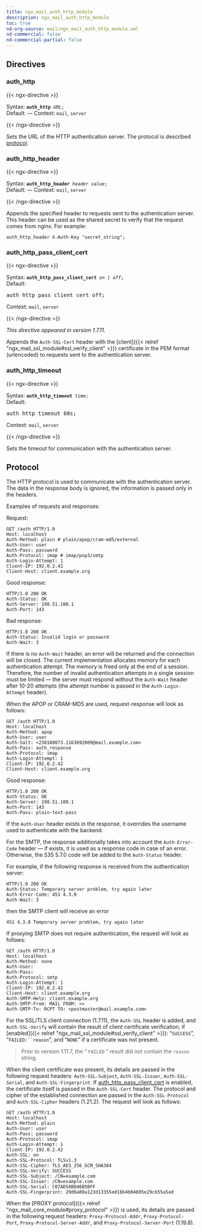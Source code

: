 ```yaml
---
title: ngx_mail_auth_http_module
description: ngx_mail_auth_http_module
toc: true
nd-org-source: mail/ngx_mail_auth_http_module.xml
nd-commercial: false
nd-commercial-partial: false
---
```



<!--
      ********************************************************************************
      🛑 WARNING: AUTOGENERATED FILE - DO NOT EDIT 🛑 This Markdown file was
      automatically generated from the source XML documentation. Any manual
      changes made directly to this file will be overwritten. To request or
      suggest changes, please edit the source XML files instead.
      https://github.com/nginx/nginx.org/tree/main/xml/en
      ********************************************************************************
      -->

## Directives

### auth_http

{{< ngx-directive >}}

<tr>
<th>Syntax: </th>
<td><code><strong>auth_http</strong> <i>URL</i>;</code><br/></td>
</tr><tr>
<th>Default: </th>
<td>
      —
    </td>
</tr><tr>
<th>Context: </th>
<td><code>mail</code>, <code>server</code></td>
</tr>

{{< /ngx-directive >}}


Sets the URL of the HTTP authentication server.
The protocol is described [protocol](#protocol).
### auth_http_header

{{< ngx-directive >}}

<tr>
<th>Syntax: </th>
<td><code><strong>auth_http_header</strong> <i>header</i> <i>value</i>;</code><br/></td>
</tr><tr>
<th>Default: </th>
<td>
      —
    </td>
</tr><tr>
<th>Context: </th>
<td><code>mail</code>, <code>server</code></td>
</tr>

{{< /ngx-directive >}}


Appends the specified header to requests sent to the authentication server.
This header can be used as the shared secret to verify
that the request comes from nginx.
For example:

```nginx 
auth_http_header X-Auth-Key "secret_string";
 ```

### auth_http_pass_client_cert

{{< ngx-directive >}}

<tr>
<th>Syntax: </th>
<td><code><strong>auth_http_pass_client_cert</strong> <i>on</i> <i>|</i> <i>off</i>;</code><br/></td>
</tr><tr>
<th>Default: </th>
<td><pre>auth_http_pass_client_cert off;</pre></td>
</tr><tr>
<th>Context: </th>
<td><code>mail</code>, <code>server</code></td>
</tr>

{{< /ngx-directive >}}

_This directive appeared in version 1.7.11._


Appends the `Auth-SSL-Cert` header with the
[client]({{< relref "ngx_mail_ssl_module#ssl_verify_client" >}})
certificate in the PEM format (urlencoded)
to requests sent to the authentication server.
### auth_http_timeout

{{< ngx-directive >}}

<tr>
<th>Syntax: </th>
<td><code><strong>auth_http_timeout</strong> <i>time</i>;</code><br/></td>
</tr><tr>
<th>Default: </th>
<td><pre>auth_http_timeout 60s;</pre></td>
</tr><tr>
<th>Context: </th>
<td><code>mail</code>, <code>server</code></td>
</tr>

{{< /ngx-directive >}}


Sets the timeout for communication with the authentication server.
## Protocol


The HTTP protocol is used to communicate with the authentication server.
The data in the response body is ignored, the information is passed only in
the headers.

Examples of requests and responses:

Request:

```nginx 
GET /auth HTTP/1.0
Host: localhost
Auth-Method: plain # plain/apop/cram-md5/external
Auth-User: user
Auth-Pass: password
Auth-Protocol: imap # imap/pop3/smtp
Auth-Login-Attempt: 1
Client-IP: 192.0.2.42
Client-Host: client.example.org
 ```


Good response:

```nginx 
HTTP/1.0 200 OK
Auth-Status: OK
Auth-Server: 198.51.100.1
Auth-Port: 143
 ```


Bad response:

```nginx 
HTTP/1.0 200 OK
Auth-Status: Invalid login or password
Auth-Wait: 3
 ```


If there is no `Auth-Wait` header,
an error will be returned and the connection will be closed.
The current implementation allocates memory for each authentication attempt.
The memory is freed only at the end of a session.
Therefore, the number of invalid authentication attempts in a single session
must be limited — the server must respond without
the `Auth-Wait` header after 10-20 attempts
(the attempt number is passed in the `Auth-Login-Attempt`
header).

When the APOP or CRAM-MD5 are used, request-response will look as follows:

```nginx 
GET /auth HTTP/1.0
Host: localhost
Auth-Method: apop
Auth-User: user
Auth-Salt: <238188073.1163692009@mail.example.com>
Auth-Pass: auth_response
Auth-Protocol: imap
Auth-Login-Attempt: 1
Client-IP: 192.0.2.42
Client-Host: client.example.org
 ```


Good response:

```nginx 
HTTP/1.0 200 OK
Auth-Status: OK
Auth-Server: 198.51.100.1
Auth-Port: 143
Auth-Pass: plain-text-pass
 ```


If the `Auth-User` header exists in the response,
it overrides the username used to authenticate with the backend.

For the SMTP, the response additionally takes into account
the `Auth-Error-Code` header — if exists, it is used
as a response code in case of an error.
Otherwise, the 535 5.7.0 code will be added to
the `Auth-Status` header.

For example, if the following response is received
from the authentication server:

```nginx 
HTTP/1.0 200 OK
Auth-Status: Temporary server problem, try again later
Auth-Error-Code: 451 4.3.0
Auth-Wait: 3
 ```


then the SMTP client will receive an error

```nginx 
451 4.3.0 Temporary server problem, try again later
 ```


If proxying SMTP does not require authentication,
the request will look as follows:

```nginx 
GET /auth HTTP/1.0
Host: localhost
Auth-Method: none
Auth-User:
Auth-Pass:
Auth-Protocol: smtp
Auth-Login-Attempt: 1
Client-IP: 192.0.2.42
Client-Host: client.example.org
Auth-SMTP-Helo: client.example.org
Auth-SMTP-From: MAIL FROM: <>
Auth-SMTP-To: RCPT TO: <postmaster@mail.example.com>
 ```


For the SSL/TLS client connection (1.7.11),
the `Auth-SSL` header is added, and
`Auth-SSL-Verify` will contain
the result of client certificate verification, if
[enabled]({{< relref "ngx_mail_ssl_module#ssl_verify_client" >}}):
“`SUCCESS`”, “`FAILED:``reason`”,
and “`NONE`” if a certificate was not present.

> Prior to version 1.11.7, the “ `FAILED` ” result did not contain the `reason` string.


When the client certificate was present,
its details are passed in the following request headers:
`Auth-SSL-Subject`, `Auth-SSL-Issuer`,
`Auth-SSL-Serial`, and `Auth-SSL-Fingerprint`.
If [auth_http_pass_client_cert](#auth_http_pass_client_cert) is enabled,
the certificate itself is passed in the
`Auth-SSL-Cert` header.
The protocol and cipher of the established connection
are passed in the `Auth-SSL-Protocol`
and `Auth-SSL-Cipher` headers (1.21.2).
The request will look as follows:

```nginx 
GET /auth HTTP/1.0
Host: localhost
Auth-Method: plain
Auth-User: user
Auth-Pass: password
Auth-Protocol: imap
Auth-Login-Attempt: 1
Client-IP: 192.0.2.42
Auth-SSL: on
Auth-SSL-Protocol: TLSv1.3
Auth-SSL-Cipher: TLS_AES_256_GCM_SHA384
Auth-SSL-Verify: SUCCESS
Auth-SSL-Subject: /CN=example.com
Auth-SSL-Issuer: /CN=example.com
Auth-SSL-Serial: C07AD56B846B5BFF
Auth-SSL-Fingerprint: 29d6a80a123d13355ed16b4b04605e29cb55a5ad
 ```


When the
[PROXY protocol]({{< relref "ngx_mail_core_module#proxy_protocol" >}})
is used,
its details are passed in the following request headers:
`Proxy-Protocol-Addr`,
`Proxy-Protocol-Port`,
`Proxy-Protocol-Server-Addr`, and
`Proxy-Protocol-Server-Port` (1.19.8).
